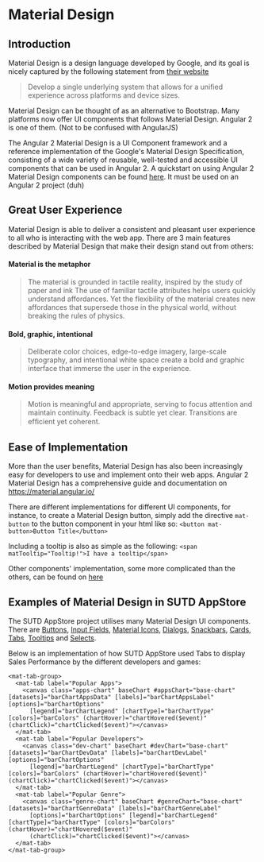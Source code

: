# Material Design
## Introduction
Material Design is a design language developed by Google, and its goal is nicely captured by the following statement from [their website](https://material.io/guidelines/#introduction-goals)

> Develop a single underlying system that allows for a unified experience across platforms and device sizes.

Material Design can be thought of as an alternative to Bootstrap. Many platforms now offer UI components that follows Material Design. Angular 2 is one of them. (Not to be confused with AngularJS)

The Angular 2 Material Design is a UI Component framework and a reference implementation of the Google's Material Design Specification, consisting of a wide variety of reusable, well-tested and accessible UI components that can be used in Angular 2. A quickstart on using Angular 2 Material Design components can be found [here](https://material.angular.io/guide/getting-started). It must be used on an Angular 2 project (duh)

## Great User Experience
Material Design is able to deliver a consistent and pleasant user experience to all who is interacting with the web app. There are 3 main features described by Material Design that make their design stand out from others:
#### Material is the metaphor
> The material is grounded in tactile reality, inspired by the study of paper and ink
> The use of familiar tactile attributes helps users quickly understand affordances. Yet the flexibility of the material creates new affordances that supersede those in the physical world, without breaking the rules of physics.

#### Bold, graphic, intentional
> Deliberate color choices, edge-to-edge imagery, large-scale typography, and intentional white space create a bold and graphic interface that immerse the user in the experience.

#### Motion provides meaning
> Motion is meaningful and appropriate, serving to focus attention and maintain continuity. Feedback is subtle yet clear. Transitions are efﬁcient yet coherent.

## Ease of Implementation
More than the user benefits, Material Design has also been increasingly easy for developers to use and implement onto their web apps. Angular 2 Material Design has a comprehensive guide and documentation on <https://material.angular.io/>

There are different implementations for different UI components, for instance, to create a Material Design button, simply add the directive `mat-button` to the button component in your html like so:
```<button mat-button>Button Title</button>```

Including a tooltip is also as simple as the following:
```<span matTooltip="Tooltip!">I have a tooltip</span>```

Other components' implementation, some more complicated than the others, can be found on [here](https://material.angular.io/components/categories)

## Examples of Material Design in SUTD AppStore
The SUTD AppStore project utilises many Material Design UI components. There are [Buttons](https://material.angular.io/components/button/overview), [Input Fields](https://material.angular.io/components/input/overview), [Material Icons](https://material.angular.io/components/icon/overview), [Dialogs](https://material.angular.io/components/dialog/overview), [Snackbars](https://material.angular.io/components/snack-bar/overview), [Cards](https://material.angular.io/components/card/overview), [Tabs](https://material.angular.io/components/tabs/overview), [Tooltips](https://material.angular.io/components/tooltip/overview) and [Selects](https://material.angular.io/components/select/overview). 

Below is an implementation of how SUTD AppStore used Tabs to display Sales Performance by the different developers and games:
```
<mat-tab-group>
  <mat-tab label="Popular Apps">
    <canvas class="apps-chart" baseChart #appsChart="base-chart" [datasets]="barChartAppsData" [labels]="barChartAppsLabel" [options]="barChartOptions"
      [legend]="barChartLegend" [chartType]="barChartType" [colors]="barColors" (chartHover)="chartHovered($event)" (chartClick)="chartClicked($event)"></canvas>
  </mat-tab>
  <mat-tab label="Popular Developers">
    <canvas class="dev-chart" baseChart #devChart="base-chart" [datasets]="barChartDevData" [labels]="barChartDevLabel" [options]="barChartOptions"
      [legend]="barChartLegend" [chartType]="barChartType" [colors]="barColors" (chartHover)="chartHovered($event)" (chartClick)="chartClicked($event)"></canvas>
  </mat-tab>
  <mat-tab label="Popular Genre">
    <canvas class="genre-chart" baseChart #genreChart="base-chart" [datasets]="barChartGenreData" [labels]="barChartGenreLabel"
      [options]="barChartOptions" [legend]="barChartLegend" [chartType]="barChartType" [colors]="barColors" (chartHover)="chartHovered($event)"
      (chartClick)="chartClicked($event)"></canvas>
  </mat-tab>
</mat-tab-group>

```
